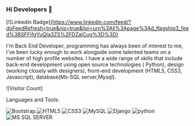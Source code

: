 ### Hi Developers 👋

[![Linkedin Badge][(https://www.linkedin.com/feed/?doFeedRefresh=true&nis=true&lipi=urn%3Ali%3Apage%3Ad_flagship3_feed%3BSFFifgYuQla3ZS%2FDZajCug%3D%3D)](https://www.linkedin.com/in/manoj-kumar-chollangi-35b518206/)

I'm
Back End Developer,
 programming has always been of interest to me, I've been lucky enough to work alongside some talented teams on a number of high profile websites. I have a wide range of skills that include back-end development using open source technologies ( Python), design (working closely with designers), front-end development (HTML5, CSS3, Javascript), database(Ms-SQL server,Mysql).


![Visitor Count]

Languages and Tools: 

<img alt="Bootstrap" src="https://img.shields.io/badge/bootstrap-%23563D7C.svg?style=flat-square&logo=bootstrap&logoColor=white"/>.<img alt="HTML5" src="https://img.shields.io/badge/html5-%23E34F26.svg?style=flat-square&logo=html5&logoColor=white"/> <img alt="CSS3" src="https://img.shields.io/badge/css3-%231572B6.svg?style=flat-square&logo=css3&logoColor=white"/> <img alt="MySQL" src="https://img.shields.io/badge/mysql-%2300f.svg?style=flat-square&logo=mysql&logoColor=white"/> <img alt="Django" src="https://img.shields.io/badge/django-%2300f.svg?style=flat-square&logo=mysql&logoColor=white"/>
<img alt="python" src="https://img.shields.io/badge/python-%2300f.svg?style=flat-square&logo=mysql&logoColor=white"/><img alt="MS SQL SERVER" src="https://img.shields.io/badge/MS SQL Server-%2300f.svg?style=flat-square&logo=mysql&logoColor=white"/>


<!--
**manojchollangi/manojchollangi** is a ✨ _special_ ✨ repository because its `README.md` (this file) appears on your GitHub profile.

Here are some ideas to get you started:

- 🔭 I’m currently working on ...
- 🌱 I’m currently learning ...
- 👯 I’m looking to collaborate on ...
- 🤔 I’m looking for help with ...
- 💬 Ask me about ...
- 📫 How to reach me: ...
- 😄 Pronouns: ...
- ⚡ Fun fact: ...
-->
